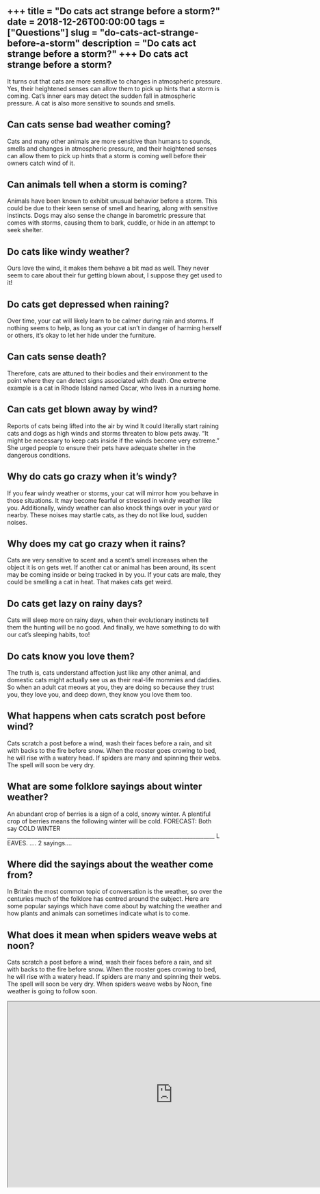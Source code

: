 +++
title = "Do cats act strange before a storm?"
date = 2018-12-26T00:00:00
tags = ["Questions"]
slug = "do-cats-act-strange-before-a-storm"
description = "Do cats act strange before a storm?"
+++
Do cats act strange before a storm?
-----------------------------------

It turns out that cats are more sensitive to changes in atmospheric pressure. Yes, their heightened senses can allow them to pick up hints that a storm is coming. Cat’s inner ears may detect the sudden fall in atmospheric pressure. A cat is also more sensitive to sounds and smells.

Can cats sense bad weather coming?
----------------------------------

Cats and many other animals are more sensitive than humans to sounds, smells and changes in atmospheric pressure, and their heightened senses can allow them to pick up hints that a storm is coming well before their owners catch wind of it.

Can animals tell when a storm is coming?
----------------------------------------

Animals have been known to exhibit unusual behavior before a storm. This could be due to their keen sense of smell and hearing, along with sensitive instincts. Dogs may also sense the change in barometric pressure that comes with storms, causing them to bark, cuddle, or hide in an attempt to seek shelter.

Do cats like windy weather?
---------------------------

Ours love the wind, it makes them behave a bit mad as well. They never seem to care about their fur getting blown about, I suppose they get used to it!

Do cats get depressed when raining?
-----------------------------------

Over time, your cat will likely learn to be calmer during rain and storms. If nothing seems to help, as long as your cat isn’t in danger of harming herself or others, it’s okay to let her hide under the furniture.

Can cats sense death?
---------------------

Therefore, cats are attuned to their bodies and their environment to the point where they can detect signs associated with death. One extreme example is a cat in Rhode Island named Oscar, who lives in a nursing home.

Can cats get blown away by wind?
--------------------------------

Reports of cats being lifted into the air by wind It could literally start raining cats and dogs as high winds and storms threaten to blow pets away. “It might be necessary to keep cats inside if the winds become very extreme.” She urged people to ensure their pets have adequate shelter in the dangerous conditions.

Why do cats go crazy when it’s windy?
-------------------------------------

If you fear windy weather or storms, your cat will mirror how you behave in those situations. It may become fearful or stressed in windy weather like you. Additionally, windy weather can also knock things over in your yard or nearby. These noises may startle cats, as they do not like loud, sudden noises.

Why does my cat go crazy when it rains?
---------------------------------------

Cats are very sensitive to scent and a scent’s smell increases when the object it is on gets wet. If another cat or animal has been around, its scent may be coming inside or being tracked in by you. If your cats are male, they could be smelling a cat in heat. That makes cats get weird.

Do cats get lazy on rainy days?
-------------------------------

Cats will sleep more on rainy days, when their evolutionary instincts tell them the hunting will be no good. And finally, we have something to do with our cat’s sleeping habits, too!

Do cats know you love them?
---------------------------

The truth is, cats understand affection just like any other animal, and domestic cats might actually see us as their real-life mommies and daddies. So when an adult cat meows at you, they are doing so because they trust you, they love you, and deep down, they know you love them too.

What happens when cats scratch post before wind?
------------------------------------------------

Cats scratch a post before a wind, wash their faces before a rain, and sit with backs to the fire before snow. When the rooster goes crowing to bed, he will rise with a watery head. If spiders are many and spinning their webs. The spell will soon be very dry.

What are some folklore sayings about winter weather?
----------------------------------------------------

An abundant crop of berries is a sign of a cold, snowy winter. A plentiful crop of berries means the following winter will be cold. FORECAST: Both say COLD WINTER \_\_\_\_\_\_\_\_\_\_\_\_\_\_\_\_\_\_\_\_\_\_\_\_\_\_\_\_\_\_\_\_\_\_\_\_\_\_\_\_\_\_\_\_\_\_\_\_\_\_\_\_\_\_\_\_\_\_\_\_\_\_\_\_\_\_\_\_\_\_\_\_\_\_\_\_ L EAVES. …. 2 sayings….

Where did the sayings about the weather come from?
--------------------------------------------------

In Britain the most common topic of conversation is the weather, so over the centuries much of the folklore has centred around the subject. Here are some popular sayings which have come about by watching the weather and how plants and animals can sometimes indicate what is to come.

What does it mean when spiders weave webs at noon?
--------------------------------------------------

Cats scratch a post before a wind, wash their faces before a rain, and sit with backs to the fire before snow. When the rooster goes crowing to bed, he will rise with a watery head. If spiders are many and spinning their webs. The spell will soon be very dry. When spiders weave webs by Noon, fine weather is going to follow soon.

<iframe allow="accelerometer; autoplay; clipboard-write; encrypted-media; gyroscope; picture-in-picture" allowfullscreen="" class="__youtube_prefs__  epyt-is-override  no-lazyload" data-no-lazy="1" data-origheight="433" data-origwidth="770" data-skipgform_ajax_framebjll="" height="433" id="_ytid_29339" loading="lazy" src="https://www.youtube.com/embed/LvtdhvRQZwA?enablejsapi=1&autoplay=0&cc_load_policy=0&cc_lang_pref=&iv_load_policy=1&loop=0&modestbranding=0&rel=1&fs=1&playsinline=0&autohide=2&theme=dark&color=red&controls=1&" title="YouTube player" width="770"></iframe>